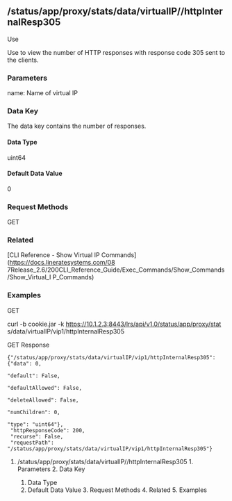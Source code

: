 ## /status/app/proxy/stats/data/virtualIP/<name>/httpInternalResp305

Use

Use to view the number of HTTP responses with response code 305 sent to the
clients.

### Parameters

name: Name of virtual IP

### Data Key

The data key contains the number of responses.

#### Data Type

uint64

#### Default Data Value

0

### Request Methods

GET

### Related

[CLI Reference - Show Virtual IP Commands](https://docs.lineratesystems.com/08
7Release_2.6/200CLI_Reference_Guide/Exec_Commands/Show_Commands/Show_Virtual_I
P_Commands)

### Examples

GET

curl -b cookie.jar -k https://10.1.2.3:8443/lrs/api/v1.0/status/app/proxy/stat
s/data/virtualIP/vip1/httpInternalResp305

GET Response

    
    {"/status/app/proxy/stats/data/virtualIP/vip1/httpInternalResp305": {"data": 0,
                                                                            "default": False,
                                                                            "defaultAllowed": False,
                                                                            "deleteAllowed": False,
                                                                            "numChildren": 0,
                                                                            "type": "uint64"},
     "httpResponseCode": 200,
     "recurse": False,
     "requestPath": "/status/app/proxy/stats/data/virtualIP/vip1/httpInternalResp305"}
    

  1. /status/app/proxy/stats/data/virtualIP/<name>/httpInternalResp305
    1. Parameters
    2. Data Key
      1. Data Type
      2. Default Data Value
    3. Request Methods
    4. Related
    5. Examples

